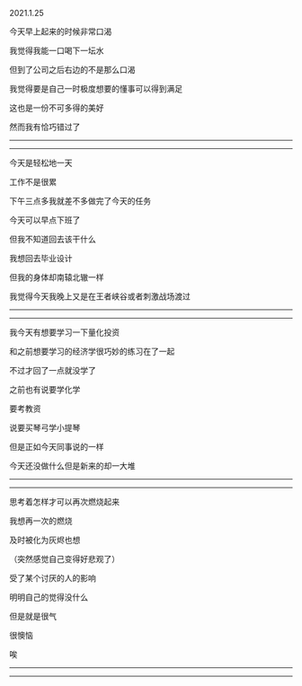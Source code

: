 2021.1.25

今天早上起来的时候非常口渴

我觉得我能一口喝下一坛水

但到了公司之后右边的不是那么口渴

我觉得要是自己一时极度想要的懂事可以得到满足

这也是一份不可多得的美好

然而我有恰巧错过了

----

------

今天是轻松地一天

工作不是很累

下午三点多我就差不多做完了今天的任务

今天可以早点下班了

但我不知道回去该干什么

我想回去毕业设计

但我的身体却南辕北辙一样

我觉得今天我晚上又是在王者峡谷或者刺激战场渡过

------

------

我今天有想要学习一下量化投资

和之前想要学习的经济学很巧妙的练习在了一起

不过才回了一点就没学了

之前也有说要学化学

要考教资

说要买琴弓学小提琴

但是正如今天同事说的一样

今天还没做什么但是新来的却一大堆

---

-----

思考着怎样才可以再次燃烧起来

我想再一次的燃烧

及时被化为灰烬也想

（突然感觉自己变得好悲观了）

受了某个讨厌的人的影响

明明自己的觉得没什么

但是就是很气

很懊恼

唉

------

-------

